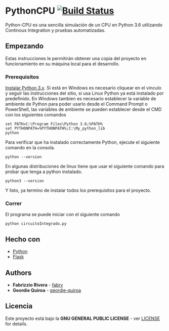 # PythonCPU [![Build Status](https://travis-ci.com/fabrv/Python-CPU.svg?token=JMzgWZCPd3EysxhcDNG4&branch=master)](https://travis-ci.com/fabrv/Python-CPU)
Python-CPU es una sencilla simulación de un CPU en Python 3.6 utilizando Continous Integration y pruebas automatizadas.

## Empezando
Estas instrucciones le permitirán obtener una copia del proyecto en funcionamiento en su máquina local para el desarrollo.

### Prerequisitos
[Instalar Python 3.x](https://docs.python.org/3/using/windows.html). Si está en Windows es necesario cliquear en el vinculo y seguir las instrucciones del sitio, si usa Linux Python ya está instalado por predefinido.
En *Windows* tambien es necesario establecer la variable de ambiente de Python para poder usarlo desde el Command Prompt o PowerShell, las variables de ambiente se pueden establecer desde el CMD con los siguientes comandos
```
set PATH=C:\Program Files\Python 3.6;%PATH%
set PYTHONPATH=%PYTHONPATH%;C:\My_python_lib
python
```

Para verificar que ha instalado correctamente Python, ejecute el siguiente comando en la consola.
```
python --version
```
En algunas distribuciones de linux tiene que usar el siguiente comando para probar que tenga a python instalado.
```
python3 --version
```
Y listo, ya termino de instalar todos los prerequisitos para el proyecto.

### Correr
El programa se puede iniciar con el siguiente comando
```
python circuitoIntegrado.py
```

## Hecho con
* [Python](https://docs.python.org/3/)
* [Flask](http://flask.pocoo.org/)
## Authors
* **Fabrizzio Rivera** - [fabrv](https://github.com/fabrv)
* **Geordie Quiroa** - [geordie-quiroa](https://github.com/geordie-quiroa)

## Licencia
Este proyecto está bajo la **GNU GENERAL PUBLIC LICENSE** - ver [LICENSE](https://github.com/fabrv/Python-CPU/blob/master/LICENSE) for details.
